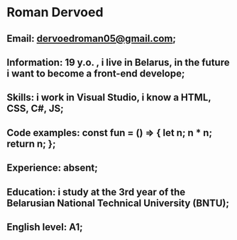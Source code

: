 # Roman Dervoed

## Email: dervoedroman05@gmail.com;

## Information: 19 y.o. , i live in Belarus, in the future i want to become a front-end develope;

## Skills: i work in Visual Studio, i know a  HTML, CSS, C#, JS;

## Code examples: const fun = () => { let n; n * n; return n; };

## Experience: absent;

## Education: i study at the 3rd year of the Belarusian National Technical University (BNTU);

## English level: A1;
